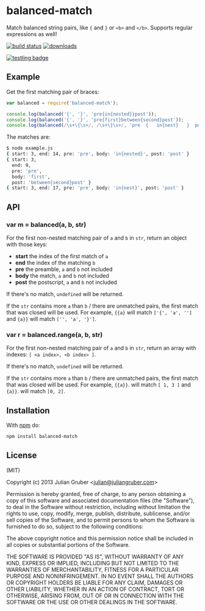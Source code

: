 # balanced-match

Match balanced string pairs, like `{` and `}` or `<b>` and `</b>`. Supports regular expressions as well!

[![build status](https://secure.travis-ci.org/juliangruber/balanced-match.svg)](http://travis-ci.org/juliangruber/balanced-match)
[![downloads](https://img.shields.io/npm/dm/balanced-match.svg)](https://www.npmjs.org/package/balanced-match)

[![testling badge](https://ci.testling.com/juliangruber/balanced-match.png)](https://ci.testling.com/juliangruber/balanced-match)

## Example

Get the first matching pair of braces:

```js
var balanced = require('balanced-match');

console.log(balanced('{', '}', 'pre{in{nested}}post'));
console.log(balanced('{', '}', 'pre{first}between{second}post'));
console.log(balanced(/\s+\{\s+/, /\s+\}\s+/, 'pre  {   in{nest}   }  post'));
```

The matches are:

```bash
$ node example.js
{ start: 3, end: 14, pre: 'pre', body: 'in{nested}', post: 'post' }
{ start: 3,
  end: 9,
  pre: 'pre',
  body: 'first',
  post: 'between{second}post' }
{ start: 3, end: 17, pre: 'pre', body: 'in{nest}', post: 'post' }
```

## API

### var m = balanced(a, b, str)

For the first non-nested matching pair of `a` and `b` in `str`, return an
object with those keys:

* **start** the index of the first match of `a`
* **end** the index of the matching `b`
* **pre** the preamble, `a` and `b` not included
* **body** the match, `a` and `b` not included
* **post** the postscript, `a` and `b` not included

If there's no match, `undefined` will be returned.

If the `str` contains more `a` than `b` / there are unmatched pairs, the first match that was closed will be used. For example, `{{a}` will match `['{', 'a', '']` and `{a}}` will match `['', 'a', '}']`.

### var r = balanced.range(a, b, str)

For the first non-nested matching pair of `a` and `b` in `str`, return an
array with indexes: `[ <a index>, <b index> ]`.

If there's no match, `undefined` will be returned.

If the `str` contains more `a` than `b` / there are unmatched pairs, the first match that was closed will be used. For example, `{{a}}`. will match `[ 1, 3 ]` and `{a}}`. will match `[0, 2]`.

## Installation

With [npm](https://npmjs.org) do:

```bash
npm install balanced-match
```

## License

(MIT)

Copyright (c) 2013 Julian Gruber &lt;julian@juliangruber.com&gt;

Permission is hereby granted, free of charge, to any person obtaining a copy of
this software and associated documentation files (the "Software"), to deal in
the Software without restriction, including without limitation the rights to
use, copy, modify, merge, publish, distribute, sublicense, and/or sell copies
of the Software, and to permit persons to whom the Software is furnished to do
so, subject to the following conditions:

The above copyright notice and this permission notice shall be included in all
copies or substantial portions of the Software.

THE SOFTWARE IS PROVIDED "AS IS", WITHOUT WARRANTY OF ANY KIND, EXPRESS OR
IMPLIED, INCLUDING BUT NOT LIMITED TO THE WARRANTIES OF MERCHANTABILITY,
FITNESS FOR A PARTICULAR PURPOSE AND NONINFRINGEMENT. IN NO EVENT SHALL THE
AUTHORS OR COPYRIGHT HOLDERS BE LIABLE FOR ANY CLAIM, DAMAGES OR OTHER
LIABILITY, WHETHER IN AN ACTION OF CONTRACT, TORT OR OTHERWISE, ARISING FROM,
OUT OF OR IN CONNECTION WITH THE SOFTWARE OR THE USE OR OTHER DEALINGS IN THE
SOFTWARE.
